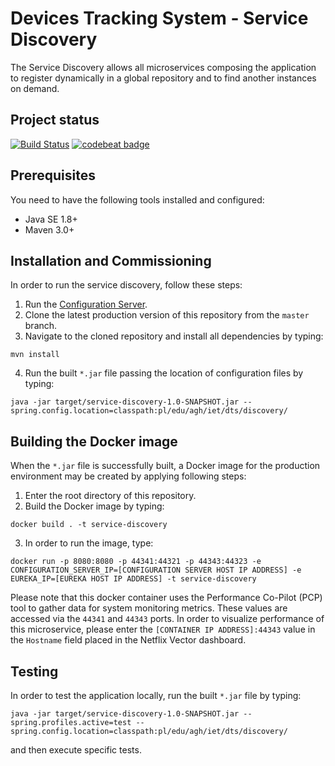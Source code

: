 # Devices Tracking System - Service Discovery
The Service Discovery allows all microservices composing the application to register 
dynamically in a global repository and to find another instances on demand.

## Project status
[![Build Status](https://travis-ci.org/device-tracking-system/service-discovery.svg?branch=master)](https://travis-ci.org/device-tracking-system/service-discovery)
[![codebeat badge](https://codebeat.co/badges/ae8e7340-605f-4a22-84b0-74dac0919d11)](https://codebeat.co/projects/github-com-device-tracking-system-service-discovery-master)
    
## Prerequisites
You need to have the following tools installed and configured:
  - Java SE 1.8+
  - Maven 3.0+

## Installation and Commissioning
In order to run the service discovery, follow these steps:
  1. Run the [Configuration Server](https://github.com/device-tracking-system/configuration-server).
  2. Clone the latest production version of this repository from the `master` branch.
  3. Navigate to the cloned repository and install all dependencies by typing:
```
mvn install
``` 
  4. Run the built `*.jar` file passing the location of configuration files by typing:
```
java -jar target/service-discovery-1.0-SNAPSHOT.jar --spring.config.location=classpath:pl/edu/agh/iet/dts/discovery/
```

## Building the Docker image
When the `*.jar` file is successfully built, a Docker image for the production environment may be created by applying
following steps:
  1. Enter the root directory of this repository.
  2. Build the Docker image by typing:
```
docker build . -t service-discovery
```

  3. In order to run the image, type:
```
docker run -p 8080:8080 -p 44341:44321 -p 44343:44323 -e CONFIGURATION_SERVER_IP=[CONFIGURATION SERVER HOST IP ADDRESS] -e EUREKA_IP=[EUREKA HOST IP ADDRESS] -t service-discovery
```
Please note that this docker container uses the Performance Co-Pilot (PCP) tool to gather data for system monitoring
metrics. These values are accessed via the `44341` and `44343` ports. In order to visualize performance of this
microservice, please enter the `[CONTAINER IP ADDRESS]:44343` value in the `Hostname` field placed in the Netflix Vector
dashboard.

## Testing
In order to test the application locally, run the built `*.jar` file by typing:
```
java -jar target/service-discovery-1.0-SNAPSHOT.jar --spring.profiles.active=test --spring.config.location=classpath:pl/edu/agh/iet/dts/discovery/
```
and then execute specific tests.
